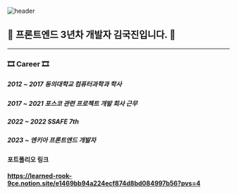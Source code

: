 ![header](https://capsule-render.vercel.app/api?type=waving&color=auto&height=300&section=header&text=KukJinKim%20GitHub&fontSize=70)  
 ## 🌱 프론트엔드 3년차 개발자 김국진입니다. 🌱
 --------
 ### 🎞 Career 🎞
 ##### 2012 ~ 2017 동의대학교 컴퓨터과학과 학사
 
 ##### 2017 ~ 2021 포스코 관련 프로젝트 개발 회사 근무
 
 ##### 2022 ~ 2022 SSAFE 7th

 ##### 2023 ~ 엔키아 프론트엔드 개발자
 
#### 포트폴리오 링크
 #### https://learned-rook-9ce.notion.site/e1469bb94a224ecf874d8bd084997b56?pvs=4
